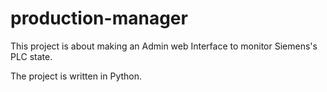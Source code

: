 # production-manager

This project is about making an Admin web Interface to monitor Siemens's PLC state.

The project is written in Python.
